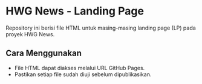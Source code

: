 <!-- Google tag (gtag.js) -->
<script async src="https://www.googletagmanager.com/gtag/js?id=G-9H37TWBNLW"></script>
<script>
  window.dataLayer = window.dataLayer || [];
  function gtag(){dataLayer.push(arguments);}
  gtag('js', new Date());

  gtag('config', 'G-9H37TWBNLW');
</script>

# HWG News - Landing Page
Repository ini berisi file HTML untuk masing-masing landing page (LP) pada proyek HWG News.

## Cara Menggunakan
- File HTML dapat diakses melalui URL GitHub Pages.
- Pastikan setiap file sudah diuji sebelum dipublikasikan.
